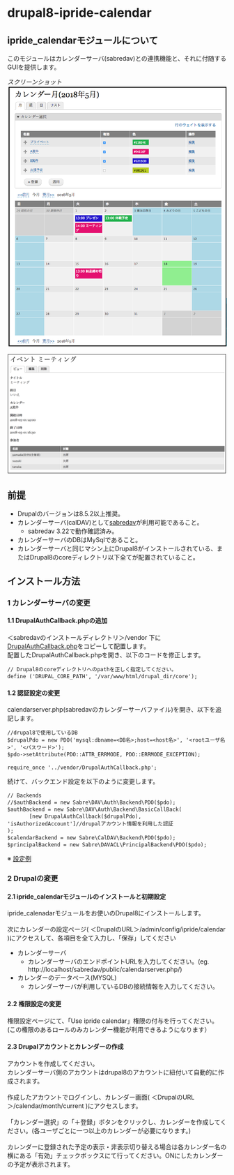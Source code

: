 # drupal8-ipride-calendar
## ipride_calendarモジュールについて
このモジュールはカレンダーサーバ(sabredav)との連携機能と、それに付随するGUIを提供します。

*スクリーンショット*
![カレンダー画面](https://github.com/ipride-jp/drupal8-ipride-calendar/blob/images/screenshot_calendar.png)

![イベント画面](https://github.com/ipride-jp/drupal8-ipride-calendar/blob/images/screenshot_event.png)

## 前提
* Drupalのバージョンは8.5.2以上推奨。
* カレンダーサーバ(calDAV)として[sabredav](http://sabre.io/)が利用可能であること。
  * sabredav 3.22で動作確認済み。
* カレンダーサーバのDBはMySqlであること。
* カレンダーサーバと同じマシン上にDrupal8がインストールされている、またはDrupal8のcoreディレクトリ以下全てが配置されていること。

## インストール方法
### 1 カレンダーサーバの変更
#### 1.1 DrupalAuthCallback.phpの追加
 ＜sabredavのインストールディレクトリ＞/vendor 下に[DrupalAuthCallback.php](https://github.com/ipride-jp/drupal8-ipride-calendar/tree/master/sabredav)をコピーして配置します。<br>
配置したDrupalAuthCallback.phpを開き、以下のコードを修正します。
```
// Drupal8のcoreディレクトリへのpathを正しく指定してください。
define ('DRUPAL_CORE_PATH', '/var/www/html/drupal_dir/core');
```
#### 1.2 認証設定の変更
calendarserver.php(sabredavのカレンダーサーバファイル)を開き、以下を追記します。
```
//drupal8で使用しているDB
$drupalPdo = new PDO('mysql:dbname=<DB名>;host=<host名>', '<rootユーザ名>', '<パスワード>');
$pdo->setAttribute(PDO::ATTR_ERRMODE, PDO::ERRMODE_EXCEPTION);
```
```
require_once '../vendor/DrupalAuthCallback.php';
```
続けて、バックエンド設定を以下のように変更します。
```
// Backends
//$authBackend = new Sabre\DAV\Auth\Backend\PDO($pdo);
$authBackend = new Sabre\DAV\Auth\Backend\BasicCallBack(
       [new DrupalAuthCallback($drupalPdo), 'isAuthorizedAccount']//drupalアカウント情報を利用した認証
);
$calendarBackend = new Sabre\CalDAV\Backend\PDO($pdo);
$principalBackend = new Sabre\DAVACL\PrincipalBackend\PDO($pdo);
```
※ [設定例](https://github.com/ipride-jp/drupal8-ipride-calendar/blob/master/sabredav/examples/drupal-calserver.php)


### 2 Drupalの変更
#### 2.1 ipride_calendarモジュールのインストールと初期設定
ipride_calenadarモジュールをお使いのDrupal8にインストールします。<br>
<br>
次にカレンダーの設定ページ( ＜DrupalのURL＞/admin/config/ipride/calendar )にアクセスして、各項目を全て入力し、「保存」してください
* カレンダーサーバ
  * カレンダーサーバのエンドポイントURLを入力してください。(eg. http://localhost/sabredav/public/calendarserver.php/)
* カレンダーのデータベース(MYSQL)
  * カレンダーサーバが利用しているDBの接続情報を入力してください。

#### 2.2 権限設定の変更 
権限設定ページにて、「Use ipride calendar」権限の付与を行ってください。
(この権限のあるロールのみカレンダー機能が利用できるようになります）

#### 2.3 Drupalアカウントとカレンダーの作成
アカウントを作成してください。<br>
カレンダーサーバ側のアカウントはdrupal8のアカウントに紐付いて自動的に作成されます。<br>
<br>
作成したアカウントでログインし、カレンダー画面( ＜DrupalのURL＞/calendar/month/current )にアクセスします。<br>
<br>
「カレンダー選択」の「＋登録」ボタンをクリックし、カレンダーを作成してください。(各ユーザごとに一つ以上のカレンダーが必要になります。)<br>
<br>
カレンダーに登録された予定の表示・非表示切り替える場合は各カレンダー名の横にある「有効」チェックボックスにて行ってください。ONにしたカレンダーの予定が表示されます。
